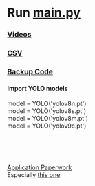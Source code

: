 # Run [main.py](/main.py)

### [Videos](/videos)
### [CSV](/CSV_files)
### [Backup Code](/backup_code/)

#### Import YOLO models
model = YOLO('yolov8n.pt')<br>
model = YOLO('yolov8s.pt')<br>
model = YOLO('yolov8m.pt')<br>
model = YOLO('yolov9c.pt')

<br><br><br>

[Application Paperwork](https://drive.google.com/drive/folders/1wEt3on2-EK1WAa851KT5el5UeSRALbpO)
<br>
Especially [this one](https://docs.google.com/document/d/1rAn80SUnV_HKOUxIjfH1O22juGVP4JKw/edit)





